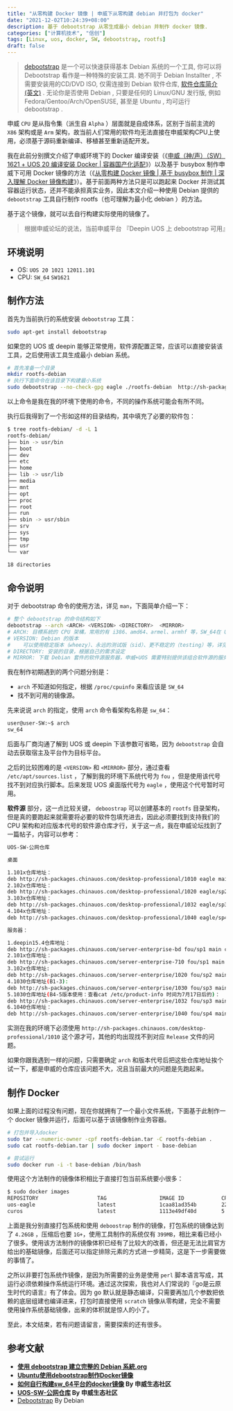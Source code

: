 ```yaml
---
title: "从零构建 Docker 镜像 | 申威下从零构建 debian 并打包为 docker"
date: "2021-12-02T10:24:39+08:00"
description: 基于 debootstrap 从零生成最小 debian 并制作 docker 镜像.
categories: ["计算机技术", "信创"]
tags: [Linux, uos, docker, SW, debootstrap, rootfs]
draft: false
---
```


> [debootstrap](https://packages.debian.org/debootstrap) 是一个可以快速获得基本 Debian 系统的一个工具, 你可以将 Debootstrap 看作是一种特殊的安装工具. 她不同于 Debian Installter , 不需要安装用的CD/DVD ISO, 仅需连接到 Debian 软件仓库, [软件仓库简介(英文)](https://wiki.debian.org/What_is_a_repository%3F) . 无论你是否使用 Debian , 只要是任何的 Linux/GNU 发行版, 例如 Fedora/Gentoo/Arch/OpenSUSE, 甚至是 Ubuntu , 均可运行 debootstrap .
> 

申威 `CPU` 是从指令集（派生自 `Alpha` ）层面就是自成体系，区别于当前主流的 `X86` 架构或是 `Arm` 架构，故当前人们常用的软件均无法直接在申威架构CPU上使用，必须基于源码重新编译、移植甚至重新适配开发。

我在此前分别撰文介绍了申威环境下的 Docker 编译安装（《[申威（神/声）（SW）1621 + UOS 20 编译安装 Docker | 容器国产化适配](https://www.frytea.com/technology/docker/sw-1621-with-uos20-compiler-installed-docke/)》）以及基于 busybox 制作申威下可用 Docker 镜像的方法（《[从零构建 Docker 镜像 | 基于 busybox 制作 | 深入理解 Docker 镜像构建](https://www.frytea.com/technology/docker/build-a-docker-image-from-scratch/)》）。基于前面两种方法只是可以跑起来 Docker 并测试其容器运行状态，还并不能承担真实业务，因此本文介绍一种使用 Debian 提供的 `debootstrap` 工具自行制作 rootfs（也可理解为最小化 debian ）的方法。

基于这个镜像，就可以去自行构建实际使用的镜像了。

> 根据申威论坛的说法，当前申威平台 『Deepin UOS 上 debootstrap 可用』
> 

## 环境说明

- OS: `UOS 20 1021 12011.101`
- CPU: `SW_64` `SW1621`

## 制作方法

首先为当前执行的系统安装 `debootstrap` 工具：

```bash
sudo apt-get install debootstrap
```

如果您的 UOS 或 deepin 能够正常使用，软件源配置正常，应该可以直接安装该工具，之后使用该工具生成最小 debian 系统。

```bash
# 首先准备一个目录
mkdir rootfs-debian
# 执行下面命令在该目录下构建最小系统
sudo debootstrap --no-check-gpg eagle ./rootfs-debian  http://sh-packages.chinauos.com/desktop-professional/1010
```

以上命令是我在我的环境下使用的命令，不同的操作系统可能会有所不同。

执行后我得到了一个形如这样的目录结构，其中填充了必要的软件包：

```bash
$ tree rootfs-debian/ -d -L 1
rootfs-debian/
├── bin -> usr/bin
├── boot
├── dev
├── etc
├── home
├── lib -> usr/lib
├── media
├── mnt
├── opt
├── proc
├── root
├── run
├── sbin -> usr/sbin
├── srv
├── sys
├── tmp
├── usr
└── var

18 directories
```

## 命令说明

对于 debootstrap 命令的使用方法，详见 `man`，下面简单介绍一下：

```bash
# 整个 debootstrap 的命令结构如下
debootstrap --arch <ARCH> <VERSION> <DIRECTORY>  <MIRROR>
# ARCH: 目標系統的 CPU 架構，常用的有 i386、amd64、armel、armhf 等，SW_64在 UOS 下无需指定，会自动判断。
# VERSION: Debian 的版本
#    可以使用稳定版本（wheezy）、永远的测试版（sid）、更不稳定的（testing）等，详见 Debian 官网。
# DIRECTORY: 安装的目录，根据自己的需求设定
# MIRROR: 下载 Debian 套件的软件源服务器，申威+UOS 需要特别提供该组合软件源的服务地
```

我在制作初期遇到的两个问题分别是：

- `arch` 不知道如何指定，根据 `/proc/cpuinfo` 来看应该是 `SW_64`
- 找不到可用的镜像源。

先来说说 `arch` 的指定，使用 `arch` 命令看架构名称是 `sw_64`：

```bash
user@user-SW:~$ arch
sw_64
```

后面与厂商沟通了解到 UOS 或 deepin 下该参数可省略，因为 `debootstrap` 会自动去获取宿主及平台作为目标平台。

之后的比较困难的是 `<VERSION>` 和 `<MIRROR>` 部分，通过查看 `/etc/apt/sources.list` ，了解到我的环境下系统代号为 `fou` ，但是使用该代号找不到对应执行脚本。后来发现 UOS 桌面版代号为 `eagle` ，使用这个代号暂时可用。

**软件源** 部分，这一点比较关键， `deboostrap` 可以创建基本的 `rootfs` 目录架构，但是真的要跑起来就需要将必要的软件包填充进去，因此必须要找到支持我们的 CPU 架构和对应版本代号的软件源仓库才行，关于这一点，我在申威论坛找到了一篇帖子，内容可以参考：

```bash
UOS-SW-公网仓库

桌面

1.101x仓库地址：
deb http://sh-packages.chinauos.com/desktop-professional/1010 eagle main contrib non-free
2.102x仓库地址：
deb http://sh-packages.chinauos.com/desktop-professional/1020 eagle/sp2 main contrib non-free
3.103x仓库地址：
deb http://sh-packages.chinauos.com/desktop-professional/1032 eagle/sp3 main contrib non-free
4.104x仓库地址：
deb http://sh-packages.chinauos.com/desktop-professional/1040 eagle/sp4 main contrib non-free

服务器：

1.deepin15.4仓库地址：
deb http://sh-packages.chinauos.com/server-enterprise-bd fou/sp1 main contrib non-free
2.101x仓库地址：
deb http://sh-packages.chinauos.com/server-enterprise-710 fou/sp1 main contrib non-free
3.102x仓库地址:
deb http://sh-packages.chinauos.com/server-enterprise/1020 fou/sp2 main contrib non-free
4.1030仓库地址(B1-3):
deb http://sh-packages.chinauos.com/server-enterprise/1030 fou/sp3 main contrib non-free
5.1030仓库地址(B4-5版本使用：查看cat /etc/product-info 时间为7月17日后的)：
deb http://sh-packages.chinauos.com/server-enterprise/1032 fou/sp3 main contrib non-free
6.1040仓库地址：
deb http://sh-packages.chinauos.com/server-enterprise/1040 fou/sp4 main contrib non-free
```

实测在我的环境下必须使用 `http://sh-packages.chinauos.com/desktop-professional/1010` 这个源才可，其他的均出现找不到对应 `Release` 文件的问题。

如果你跟我遇到一样的问题，只需要确定 `arch` 和版本代号后把这些仓库地址挨个试一下，都是申威的仓库应该问题不大，况且当前最大的问题是先跑起来。

## 制作 Docker

如果上面的过程没有问题，现在你就拥有了一个最小文件系统，下面基于此制作一个 docker 镜像并运行，后面可以基于该镜像制作业务容器。

```bash
# 打包并导入docker
sudo tar --numeric-owner -cpf rootfs-debian.tar -C rootfs-debian .
sudo cat rootfs-debian.tar | sudo docker import - base-debian

# 尝试运行
sudo docker run -i -t base-debian /bin/bash
```

使用这个方法制作的镜像体积相比于直接打包当前系统要小很多：

```bash
$ sudo docker images                                                                                      
REPOSITORY                   TAG                 IMAGE ID            CREATED             SIZE
uos-eagle                    latest              1caa81ad354b        22 hours ago        399MB
curos                        latest              1113e49df40d        5 days ago          4.26GB
```

上面是我分别直接打包系统和使用 `deboostrap` 制作的镜像，打包系统的镜像达到了 `4.26GB` ，压缩后也要 `1G+`，使用工具制作的系统仅有 `399MB`，相比来看已经小了很多。使用该方法制作的镜像体积已经有了比较大的改善，但还是无法比肩官方给出的基础镜像，后面还可以指定排除元素的方式进一步精简，这是下一步需要做的事情了。

之所以非要打包系统作镜像，是因为所需要的业务是使用 `perl` 脚本语言写成，其运行必须依赖操作系统运行环境。通过这次探索，我也对人们常说的『go是云原生时代的语言』有了体会。因为 go 默认就是静态编译，只需要再加几个参数把依赖的底层组建也编译进来，打包时直接使用 `scratch` 镜像从零构建，完全不需要使用操作系统基础镜像，出来的体积就是惊人的小了。

至此，本文结束，若有问题请留言，需要探索的还有很多。

## 参考文献

- **[使用 debootstrap 建立完整的 Debian 系統.org](https://github.com/KingBing/blog-src/blob/master/%E4%BD%BF%E7%94%A8%20debootstrap%20%E5%BB%BA%E7%AB%8B%E5%AE%8C%E6%95%B4%E7%9A%84%20Debian%20%E7%B3%BB%E7%B5%B1.org)**
- **[Ubuntu使用debootstrap制作Docker镜像](https://blog.csdn.net/kongxx/article/details/52618517)**
- **[如何自行构建sw_64平台的docker镜像](https://forum.developer.wxiat.com/forum.php?mod=viewthread&tid=420&highlight=UOS) By 申威生态社区**
- **[UOS-SW-公网仓库](https://forum.developer.wxiat.com/forum.php?mod=viewthread&tid=387&highlight=UOS) By 申威生态社区**
- [Debootstrap](https://wiki.debian.org/zh_CN/Debootstrap) By Debian